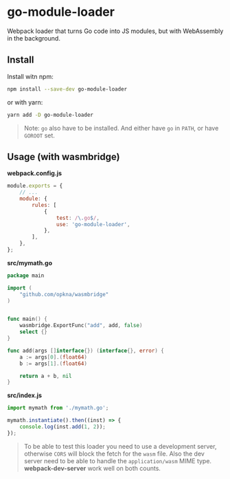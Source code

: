 # go-module-loader

Webpack loader that turns Go code into JS modules, but with WebAssembly in the background.

## Install

Install witn npm:

```bash
npm install --save-dev go-module-loader
```

or with yarn:

```bash
yarn add -D go-module-loader
```

> Note: `go` also have to be installed. And either have `go` in `PATH`, or have `GOROOT` set.

## Usage (with wasmbridge)

**webpack.config.js**

```js
module.exports = {
    // ...
    module: {
        rules: [
            {
                test: /\.go$/,
                use: 'go-module-loader',
            },
        ],
    },
};
```

**src/mymath.go**

```go
package main

import (
    "github.com/opkna/wasmbridge"
)


func main() {
    wasmbridge.ExportFunc("add", add, false)
    select {}
}

func add(args []interface{}) (interface{}, error) {
    a := args[0].(float64)
    b := args[1].(float64)

    return a + b, nil
}
```

**src/index.js**

```js
import mymath from './mymath.go';

mymath.instantiate().then((inst) => {
    console.log(inst.add(1, 2));
});
```

> To be able to test this loader you need to use a development server, otherwise `CORS` will block the fetch for the `wasm` file. Also the dev server need to be able to handle the `application/wasm` MIME type. **webpack-dev-server** work well on both counts.
